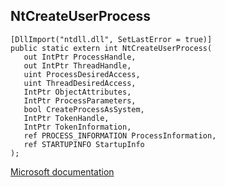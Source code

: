 ## NtCreateUserProcess

```
[DllImport("ntdll.dll", SetLastError = true)]
public static extern int NtCreateUserProcess(
   out IntPtr ProcessHandle,
   out IntPtr ThreadHandle,
   uint ProcessDesiredAccess,
   uint ThreadDesiredAccess,
   IntPtr ObjectAttributes,
   IntPtr ProcessParameters,
   bool CreateProcessAsSystem,
   IntPtr TokenHandle,
   IntPtr TokenInformation,
   ref PROCESS_INFORMATION ProcessInformation,
   ref STARTUPINFO StartupInfo
);
```

[Microsoft documentation](https://docs.microsoft.com/en-us/windows/win32/api/winternl/nf-winternl-ntcreateuserprocess)

